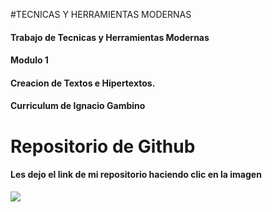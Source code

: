 #TECNICAS Y HERRAMIENTAS MODERNAS
#### Trabajo de Tecnicas y Herramientas Modernas <br>
#### Modulo 1 
#### Creacion de Textos e Hipertextos. <br>
#### Curriculum de Ignacio Gambino

# Repositorio de Github
#### Les dejo el link de mi repositorio haciendo clic en la imagen

<a href="https://github.com/IgnacioGamba/Curriculum-Gambino/blob/main/CV_Gambino.pdf">
<img src="https://user-images.githubusercontent.com/82124406/123158706-83da8b80-d442-11eb-9d8a-c3e7b2e5040c.png">
</a>
